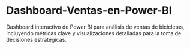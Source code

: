 # Dashboard-Ventas-en-Power-BI
Dashboard interactivo de Power BI para análisis de ventas de bicicletas, incluyendo métricas clave y visualizaciones detalladas para la toma de decisiones estratégicas.
